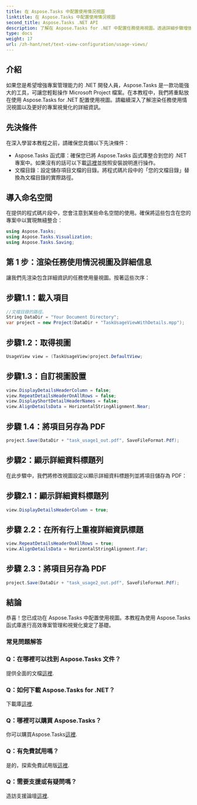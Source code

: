 ```yaml
---
title: 在 Aspose.Tasks 中配置使用情況視圖
linktitle: 在 Aspose.Tasks 中配置使用情況視圖
second_title: Aspose.Tasks .NET API
description: 了解在 Aspose.Tasks for .NET 中配置任務使用視圖。透過詳細步驟增強項目視覺化。立即下載庫！
type: docs
weight: 17
url: /zh-hant/net/text-view-configuration/usage-views/
---
```

## 介紹
如果您是希望增強專案管理能力的 .NET 開發人員，Aspose.Tasks 是一款功能強大的工具，可讓您輕鬆操作 Microsoft Project 檔案。在本教程中，我們將重點放在使用 Aspose.Tasks for .NET 配置使用視圖。請繼續深入了解渲染任務使用情況視圖以及更好的專案視覺化的詳細資訊。
## 先決條件
在深入學習本教程之前，請確保您具備以下先決條件：
- Aspose.Tasks 函式庫：確保您已將 Aspose.Tasks 函式庫整合到您的 .NET 專案中。如果沒有的話可以下載[這裡](https://releases.aspose.com/tasks/net/)並按照安裝說明進行操作。
- 文檔目錄：設定儲存項目文檔的目錄。將程式碼片段中的「您的文檔目錄」替換為文檔目錄的實際路徑。
## 導入命名空間
在提供的程式碼片段中，您會注意到某些命名空間的使用。確保將這些包含在您的專案中以實現無縫整合：
```csharp
using Aspose.Tasks;
using Aspose.Tasks.Visualization;
using Aspose.Tasks.Saving;
```
## 第 1 步：渲染任務使用情況視圖及詳細信息
讓我們先渲染包含詳細資訊的任務使用量視圖。按著這些次序：
## 步驟1.1：載入項目
```csharp
//文檔目錄的路徑。
String DataDir = "Your Document Directory";
var project = new Project(DataDir + "TaskUsageViewWithDetails.mpp");
```
## 步驟1.2：取得視圖
```csharp
UsageView view = (TaskUsageView)project.DefaultView;
```
## 步驟1.3：自訂視圖設置
```csharp
view.DisplayDetailsHeaderColumn = false;
view.RepeatDetailsHeaderOnAllRows = false;
view.DisplayShortDetailHeaderNames = false;
view.AlignDetailsData = HorizontalStringAlignment.Near;
```
## 步驟 1.4：將項目另存為 PDF
```csharp
project.Save(DataDir + "task_usage1_out.pdf", SaveFileFormat.Pdf);
```
## 步驟2：顯示詳細資料標題列
在此步驟中，我們將修改視圖設定以顯示詳細資料標題列並將項目儲存為 PDF：
## 步驟2.1：顯示詳細資料標題列
```csharp
view.DisplayDetailsHeaderColumn = true;
```
## 步驟 2.2：在所有行上重複詳細資訊標題
```csharp
view.RepeatDetailsHeaderOnAllRows = true;
view.AlignDetailsData = HorizontalStringAlignment.Far;
```
## 步驟 2.3：將項目另存為 PDF
```csharp
project.Save(DataDir + "task_usage2_out.pdf", SaveFileFormat.Pdf);
```
## 結論
恭喜！您已成功在 Aspose.Tasks 中配置使用視圖。本教程為使用 Aspose.Tasks 函式庫進行高效專案管理和視覺化奠定了基礎。

### 常見問題解答
### Q：在哪裡可以找到 Aspose.Tasks 文件？
提供全面的文檔[這裡](https://reference.aspose.com/tasks/net/).
### Q：如何下載 Aspose.Tasks for .NET？
下載庫[這裡](https://releases.aspose.com/tasks/net/).
### Q：哪裡可以購買 Aspose.Tasks？
你可以購買Aspose.Tasks[這裡](https://purchase.aspose.com/buy).
### Q：有免費試用嗎？
是的，探索免費試用版[這裡](https://releases.aspose.com/).
### Q：需要支援或有疑問嗎？
造訪支援論壇[這裡](https://forum.aspose.com/c/tasks/15).